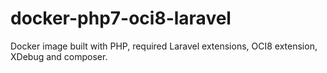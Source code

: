 # docker-php7-oci8-laravel
Docker image built with PHP, required Laravel extensions, OCI8 extension, XDebug and composer.

